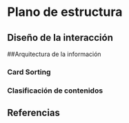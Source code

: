 # Plano de estructura
## Diseño de la interacción
##Arquitectura de la información
### Card Sorting
### Clasificación de contenidos
## Referencias